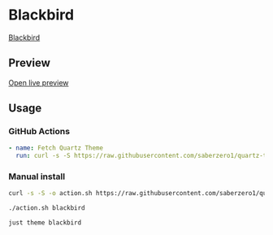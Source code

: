 # Blackbird

[Blackbird](#)

## Preview

[Open live preview](https://quartz-themes.github.io/blackbird/)

## Usage

### GitHub Actions

```yaml
- name: Fetch Quartz Theme
  run: curl -s -S https://raw.githubusercontent.com/saberzero1/quartz-themes/master/action.sh | bash -s -- blackbird
```

### Manual install

```bash
curl -s -S -o action.sh https://raw.githubusercontent.com/saberzero1/quartz-themes/master/action.sh

./action.sh blackbird
```

```bash
just theme blackbird
```
